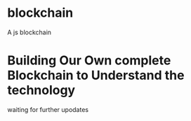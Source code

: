 # blockchain
A js blockchain
# Building Our Own complete Blockchain to Understand the technology
waiting for further upodates
